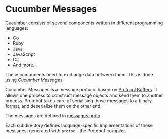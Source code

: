 # Cucumber Messages

Cucumber consists of several components written in different programming languages:
- Go
- Ruby
- Java
- JavaScript
- C#
- And more...

These components need to exchange data between them. This is done using *Cucumber Messages*

Cucumber Messages is a message protocol based on [Protocol Buffers](https://developers.google.com/protocol-buffers/). It allows one process to construct message objects and send them to another process. 
Protobuf takes care of serialising those messages to a binary format, and deserialise them on the other
end.

The messages are defined in [messages.proto](./messages.proto).

Each subdirectory defines language-specific implementations of these messages,
generated with `protoc` - the Protobuf compiler.
